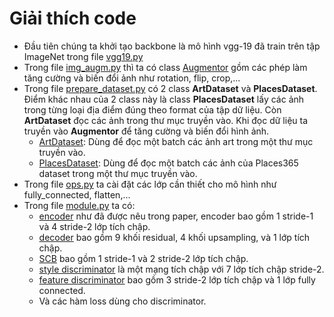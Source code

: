 # Giải thích code
- Đầu tiên chúng ta khởi tạo backbone là mô hình vgg-19 đã train trên tập ImageNet trong file [vgg19.py](https://github.com/quangdzuytran/DualAST/blob/main/vgg19.py)
- Trong file [img_augm.py](https://github.com/quangdzuytran/DualAST/blob/main/img_augm.py) thì ta có class [Augmentor](https://github.com/quangdzuytran/DualAST/blob/1dd1b4b52b910e25e1a807198e36174b6228c4b6/img_augm.py#L24-L186) gồm các phép làm tăng cường và biến đổi ảnh như rotation, flip, crop,...
- Trong file [prepare_dataset.py](https://github.com/quangdzuytran/DualAST/blob/main/prepare_dataset.py) có 2 class **ArtDataset** và **PlacesDataset**. Điểm khác nhau của 2 class này là class **PlacesDataset** lấy các ảnh trong từng loại địa điểm đúng theo format của tập dữ liệu. Còn **ArtDataset** đọc các ảnh trong thư mục truyền vào. Khi đọc dữ liệu ta truyền vào **Augmentor** để tăng cường và biến đổi hình ảnh.
	- [ArtDataset](https://github.com/quangdzuytran/DualAST/blob/cb159deb7638c5bb0544a8640c4704ffe683d00e/prepare_dataset.py#L29-L76): Dùng để đọc một batch các ảnh art trong một thư mục truyền vào.
	- [PlacesDataset](https://github.com/quangdzuytran/DualAST/blob/cb159deb7638c5bb0544a8640c4704ffe683d00e/prepare_dataset.py#L79-L156): Dùng để đọc một batch các ảnh của Places365 dataset trong một thư mục truyền vào.
- Trong file [ops.py](https://github.com/quangdzuytran/DualAST/blob/main/ops.py) ta cài đặt các lớp cần thiết cho mô hình như fully_connected, flatten,...
- Trong file [module.py](https://github.com/quangdzuytran/DualAST/blob/main/module.py) ta có:
	- [encoder](https://github.com/quangdzuytran/DualAST/blob/1dd1b4b52b910e25e1a807198e36174b6228c4b6/module.py#L23-L58) như đã được nêu trong paper, encoder bao gồm 1 stride-1 và 4 stride-2 lớp tích chập.
	- [decoder](https://github.com/quangdzuytran/DualAST/blob/1dd1b4b52b910e25e1a807198e36174b6228c4b6/module.py#L85-L146) bao gồm 9 khối residual, 4 khối upsampling, và 1 lớp tích chập.
	- [SCB](https://github.com/quangdzuytran/DualAST/blob/1dd1b4b52b910e25e1a807198e36174b6228c4b6/module.py#L61-L82) bao gồm 1 stride-1 và 2 stride-2 lớp tích chập.
	- [style discriminator](https://github.com/quangdzuytran/DualAST/blob/1dd1b4b52b910e25e1a807198e36174b6228c4b6/module.py#L149-L198) là một mạng tích chập với 7 lớp tích chập stride-2.
	- [feature discriminator](https://github.com/quangdzuytran/DualAST/blob/1dd1b4b52b910e25e1a807198e36174b6228c4b6/module.py#L201-L215) bao gồm 3 stride-2 lớp tích chập và 1 lớp fully connected.
	- Và các hàm loss dùng cho discriminator.
